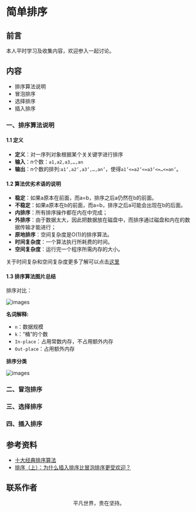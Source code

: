 # 简单排序

## 前言

本人平时学习及收集内容，欢迎参入一起讨论。

## 内容

- 排序算法说明
- 冒泡排序
- 选择排序
- 插入排序

### 一、排序算法说明

#### 1.1 定义

- **定义**：对一序列对象根据某个关关键字进行排序
- **输入**：n个数：`a1,a2,a3,…,an`
- **输出**：n个数的排列:`a1’,a2’,a3’,…,an’`，使得`a1’<=a2’<=a3’<=…<=an’`。

#### 1.2 算法优劣术语的说明

- **稳定**：如果a原本在前面，而a=b，排序之后a仍然在b的前面。
- **不稳定**：如果a原本在b的前面，而a=b，排序之后a可能会出现在b的后面。
- **内排序**：所有排序操作都在内在中完成；
- **外排序**：由于数据太大，因此把数据放在磁盘中，而排序通过磁盘和内在的数据传输才能进行；
- **原地排序**：空间复杂度是O(1)的排序算法。
- **时间复杂度**：一个算法执行所耗费的时间。
- **空间复杂度**：运行完一个程序所需内存的大小。

关于时间复杂和空间复杂度更多了解可以点击[这里](./base-o.html)

#### 1.3 排序算法图片总结

排序对比：

![images](sort01.png)

**名词解释:**

- `n`：数据规模
- `k`：“桶”的个数
- `In-place`：占用常数内存，不占用额外内存
- `Out-place`：占用额外内存

**排序分类**

![images](sort02.png)

### 二、冒泡排序

### 三、选择排序

### 四、插入排序

## 参考资料

- [十大经典排序算法](https://blog.damonare.cn/2016/12/20/%E5%8D%81%E5%A4%A7%E7%BB%8F%E5%85%B8%E6%8E%92%E5%BA%8F%E7%AE%97%E6%B3%95%E6%80%BB%E7%BB%93%EF%BC%88javascript%E6%8F%8F%E8%BF%B0%EF%BC%89/)
- [ 排序（上）：为什么插入排序比冒泡排序更受欢迎？](https://time.geekbang.org/column/article/41802)

## 联系作者

<div align="center">
    <p>
        平凡世界，贵在坚持。
    </p>
    <img :src="$withBase('/about/contact.png')" />
</div>